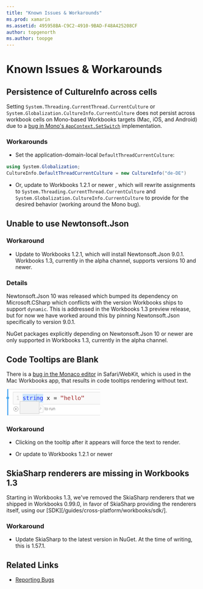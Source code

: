 ```yaml
---
title: "Known Issues & Workarounds"
ms.prod: xamarin
ms.assetid: 495958BA-C9C2-4910-9BAD-F48A425208CF
author: topgenorth
ms.author: toopge
---
```


# Known Issues & Workarounds

## Persistence of CultureInfo across cells

Setting `System.Threading.CurrentThread.CurrentCulture` or
`System.Globalization.CultureInfo.CurrentCulture` does not persist across
workbook cells on Mono-based Workbooks targets (Mac, iOS, and Android) due to
a [bug in Mono's `AppContext.SetSwitch`][appcontext-bug] implementation.

### Workarounds

* Set the application-domain-local `DefaultThreadCurrentCulture`:
```csharp
using System.Globalization;
CultureInfo.DefaultThreadCurrentCulture = new CultureInfo("de-DE")
```

* Or, update to Workbooks 1.2.1 or newer , which will rewrite
  assignments to `System.Threading.CurrentThread.CurrentCulture` and
  `System.Globalization.CultureInfo.CurrentCulture` to provide for
  the desired behavior (working around the Mono bug).

## Unable to use Newtonsoft.Json

### Workaround

* Update to Workbooks 1.2.1, which will install Newtonsoft.Json 9.0.1.
  Workbooks 1.3, currently in the alpha channel, supports versions 10
  and newer.

### Details

Newtonsoft.Json 10 was released which bumped its dependency on
Microsoft.CSharp which conflicts with the version Workbooks ships
to support `dynamic`. This is addressed in the Workbooks 1.3 preview
release, but for now we have worked around this by pinning
Newtonsoft.Json specifically to version 9.0.1.

NuGet packages explicitly depending on Newtonsoft.Json 10 or newer
are only supported in Workbooks 1.3, currently in the alpha channel.

## Code Tooltips are Blank

There is a [bug in the Monaco editor][monaco-bug] in Safari/WebKit,
which is used in the Mac Workbooks app, that results in code
tooltips rendering without text.

![](general-images/monaco-signature-help-bug.png)

### Workaround

* Clicking on the tooltip after it appears will force the text to render.

* Or update to Workbooks 1.2.1 or newer

[appcontext-bug]: https://bugzilla.xamarin.com/show_bug.cgi?id=54448
[monaco-bug]: https://github.com/Microsoft/monaco-editor/issues/408

## SkiaSharp renderers are missing in Workbooks 1.3

Starting in Workbooks 1.3, we've removed the SkiaSharp renderers that we shipped
in Workbooks 0.99.0, in favor of SkiaSharp providing the renderers itself, using
our [SDK][/guides/cross-platform/workbooks/sdk/].

### Workaround

* Update SkiaSharp to the latest version in NuGet. At the time of writing, this
  is 1.57.1.

## Related Links

- [Reporting Bugs](~/tools/workbooks/install.md#reporting-bugs)
